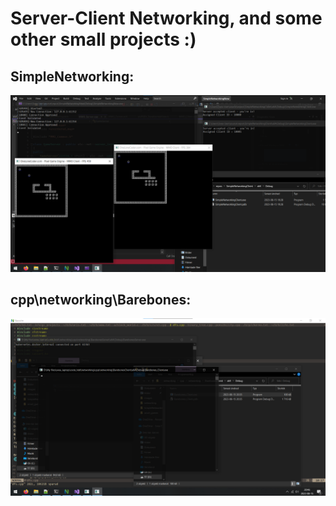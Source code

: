 # Server-Client Networking, and some other small projects :)

## SimpleNetworking:
![SimpleNetworking](./images/SimpleNetworking.png?raw=true "SimpleNetworking")

## cpp\networking\Barebones:
![Barebones](./images/Barebones.png?raw=true "Barebones")
